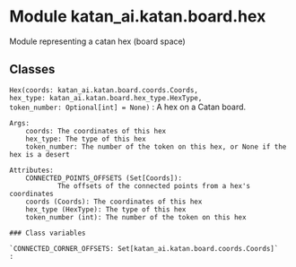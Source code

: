 Module katan_ai.katan.board.hex
===============================
Module representing a catan hex (board space)

Classes
-------

`Hex(coords: katan_ai.katan.board.coords.Coords, hex_type: katan_ai.katan.board.hex_type.HexType, token_number: Optional[int] = None)`
:   A hex on a Catan board.

    Args:
        coords: The coordinates of this hex
        hex_type: The type of this hex
        token_number: The number of the token on this hex, or None if the hex is a desert

    Attributes:
        CONNECTED_POINTS_OFFSETS (Set[Coords]):
                The offsets of the connected points from a hex's coordinates
        coords (Coords): The coordinates of this hex
        hex_type (HexType): The type of this hex
        token_number (int): The number of the token on this hex

    ### Class variables

    `CONNECTED_CORNER_OFFSETS: Set[katan_ai.katan.board.coords.Coords]`
    :
